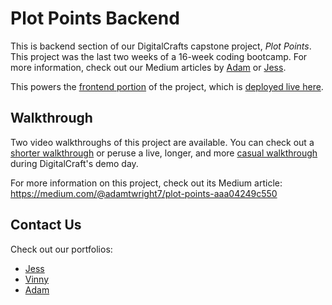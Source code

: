 # Plot Points Backend

This is backend section of our DigitalCrafts capstone project, _Plot Points_. This project was the last two weeks of a 16-week coding bootcamp. For more information, check out our Medium articles by [Adam](https://medium.com/@adamtwright7/plot-points-aaa04249c550) or [Jess](https://medium.com/@jessbecoding/plot-points-ea134ed6b7ab).

This powers the [frontend portion](https://github.com/adamtwright7/capstone-frontend) of the project, which is [deployed live here](https://plotpointsfrontend.onrender.com/).

## Walkthrough

Two video walkthroughs of this project are available. You can check out a [shorter walkthrough](https://youtu.be/LqhxF0qSRuo) or peruse a live, longer, and more [casual walkthrough](https://youtu.be/Egn-3iW0Ft0) during DigitalCraft's demo day.

For more information on this project, check out its Medium article: https://medium.com/@adamtwright7/plot-points-aaa04249c550

## Contact Us

Check out our portfolios:

- [Jess](https://www.jessbecoding.com/)
- [Vinny](https://vincents-portfolio.com/)
- [Adam](https://adamtwright7.github.io/)

